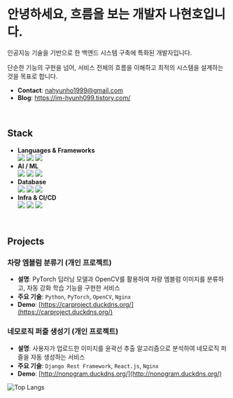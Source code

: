 # 안녕하세요, 흐름을 보는 개발자 나현호입니다.

인공지능 기술을 기반으로 한 백엔드 시스템 구축에 특화된 개발자입니다. 

단순한 기능의 구현을 넘어, 서비스 전체의 흐름을 이해하고 최적의 시스템을 설계하는 것을 목표로 합니다.

-  **Contact**: nahyunho1999@gmail.com
-  **Blog**: https://im-hyunh099.tistory.com/

<br>

## Stack

* **Languages & Frameworks**
    <br>
    <img src="https://img.shields.io/badge/Python-3776AB?style=for-the-badge&logo=python&logoColor=white">
    <img src="https://img.shields.io/badge/Django-092E20?style=for-the-badge&logo=django&logoColor=white">
    <img src="https://img.shields.io/badge/Django REST Framework-A30000?style=for-the-badge&logo=django&logoColor=white">
* **AI / ML**
    <br>
    <img src="https://img.shields.io/badge/PyTorch-EE4C2C?style=for-the-badge&logo=pytorch&logoColor=white">
    <img src="https://img.shields.io/badge/TensorFlow-FF6F00?style=for-the-badge&logo=tensorflow&logoColor=white">
    <img src="https://img.shields.io/badge/LangChain-FFFFFF?style=for-the-badge&logo=langchain&logoColor=black">
* **Database**
    <br>
    <img src="https://img.shields.io/badge/MySQL-4479A1?style=for-the-badge&logo=mysql&logoColor=white">
    <img src="https://img.shields.io/badge/MariaDB-003545?style=for-the-badge&logo=mariadb&logoColor=white">
    <img src="https://img.shields.io/badge/PostgreSQL-4169E1?style=for-the-badge&logo=postgresql&logoColor=white">
* **Infra & CI/CD**
    <br>
    <img src="https://img.shields.io/badge/Amazon AWS-232F3E?style=for-the-badge&logo=amazonaws&logoColor=white">
    <img src="https://img.shields.io/badge/Nginx-009639?style=for-the-badge&logo=nginx&logoColor=white">
    <img src="https://img.shields.io/badge/GitHub Actions-2088FF?style=for-the-badge&logo=githubactions&logoColor=white">

<br>

## Projects

### 차량 엠블럼 분류기 (개인 프로젝트)
- **설명**: PyTorch 딥러닝 모델과 OpenCV를 활용하여 차량 엠블럼 이미지를 분류하고, 자동 강화 학습 기능을 구현한 서비스 
- **주요 기술**: `Python`, `PyTorch`, `OpenCV`, `Nginx` 
- **Demo**: [https://carproject.duckdns.org/](https://carproject.duckdns.org/) 

### 네모로직 퍼즐 생성기 (개인 프로젝트)
- **설명**: 사용자가 업로드한 이미지를 윤곽선 추출 알고리즘으로 분석하여 네모로직 퍼즐을 자동 생성하는 서비스 
- **주요 기술**: `Django Rest Framework`, `React.js`, `Nginx` 
- **Demo**: [http://nonogram.duckdns.org/](http://nonogram.duckdns.org/) 

<div align=center>
</div>


![Top Langs](https://github-readme-stats.vercel.app/api/top-langs/?username=imhyunho99&layout=compact&title_color=white)
